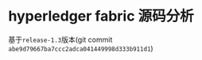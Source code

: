 # hyperledger fabric 源码分析

基于`release-1.3`版本(git commit `abe9d79667ba7ccc2adca041449998d333b911d1`)

